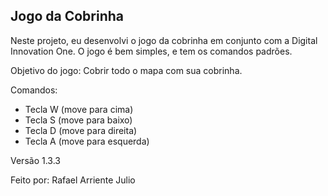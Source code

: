 
## Jogo da Cobrinha

Neste projeto, eu desenvolvi o jogo da cobrinha em conjunto com a Digital Innovation One.
O jogo é bem simples, e tem os comandos padrões. 

Objetivo do jogo: Cobrir todo o mapa com sua cobrinha.

Comandos: 
- Tecla W (move para cima)
- Tecla S (move para baixo)
- Tecla D (move para direita)
- Tecla A (move para esquerda)

Versão 1.3.3

Feito por: Rafael Arriente Julio